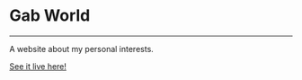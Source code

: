 # Gab World

---

A website about my personal interests.

[See it live here!](http://gabrielusr.github.io/gabworld/)